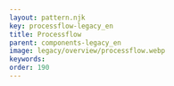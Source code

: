```yaml
---
layout: pattern.njk
key: processflow-legacy_en
title: Processflow
parent: components-legacy_en
image: legacy/overview/processflow.webp
keywords: 
order: 190
---
```

